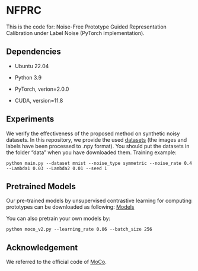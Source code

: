 # NFPRC

This is the code for: Noise-Free Prototype Guided Representation Calibration under Label Noise (PyTorch implementation).

## Dependencies

- Ubuntu 22.04

- Python 3.9

- PyTorch, verion=2.0.0

- CUDA, version=11.8

## Experiments

We verify the effectiveness of the proposed method on synthetic noisy datasets. In this repository, we provide the used [datasets](https://drive.google.com/open?id=1Tz3W3JVYv2nu-mdM6x33KSnRIY1B7ygQ) (the images and labels have been processed to .npy format). You should put the datasets in the folder “data” when you have downloaded them.
Training example:

```
python main.py --dataset mnist --noise_type symmetric --noise_rate 0.4 --Lambda1 0.03 --Lambda2 0.01 --seed 1
```

## Pretrained Models

Our pre-trained models by unsupervised contrastive learning for computing prototypes can be downloaded as following: [Models](https://drive.google.com/drive/folders/1TECIuxCObR_UEIYN1qsItLl9CvuwzUBx?hl=zh-cn)

You can also pretrain your own models by:

```
python moco_v2.py --learning_rate 0.06 --batch_size 256 
```
## Acknowledgement

We referred to the official code of [MoCo](https://github.com/facebookresearch/moco).

